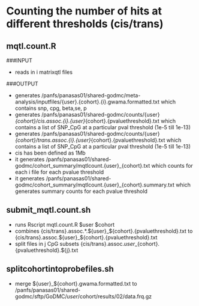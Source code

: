 # Counting the number of hits at different thresholds (cis/trans)

## mqtl.count.R 
###INPUT
- reads in i matrixqtl files

###OUTPUT
- generates /panfs/panasas01/shared-godmc/meta-analysis/inputfiles/{user}.{cohort}.{i}.gwama.formatted.txt which contains snp, cpg, beta,se, p
- generates /panfs/panasas01/shared-godmc/counts/{user}_{cohort}/cis.assoc.{i}.{user}_{cohort}.{pvaluethreshold}.txt which contains a list of SNP_CpG at a particular pval threshold (1e-5 till 1e-13)
- generates /panfs/panasas01/shared-godmc/counts/{user}_{cohort}/trans.assoc.{i}.{user}_{cohort}.{pvaluethreshold}.txt which contains a list of SNP_CpG at a particular pval threshold (1e-5 till 1e-13)
- cis has been defined as 1Mb
- it generates /panfs/panasas01/shared-godmc/cohort_summary/mqtlcount.{user}_{cohort}.txt which counts for each i file for each pvalue threshold
- it generates /panfs/panasas01/shared-godmc/cohort_summary/mqtlcount.{user}_{cohort}.summary.txt which generates summary counts for each pvalue threshold


## submit_mqtl.count.sh
- runs Rscript mqtl.count.R $user $cohort
- combines {cis/trans}.assoc.*.${user}_${cohort}.{pvaluethreshold}.txt to {cis/trans}.assoc.${user}_${cohort}.{pvaluethreshold}.txt
- split files in j CpG subsets {cis/trans}.assoc.${user}\_${cohort}.{pvaluethreshold}.${j}.txt

## splitcohortintoprobefiles.sh
- merge ${user}_${cohort}.gwama.formatted.txt to /panfs/panasas01/shared-godmc/sftp/GoDMC/$user/$cohort/results/02/data.frq.gz